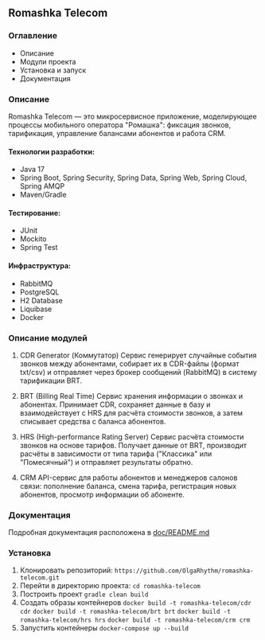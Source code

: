 ## Romashka Telecom

### Оглавление
- Описание
- Модули проекта
- Установка и запуск
- Документация

### Описание
Romashka Telecom — это микросервисное приложение, моделирующее процессы мобильного оператора "Ромашка": фиксация звонков, тарификация, управление балансами абонентов и работа CRM.
#### Технологии разработки:
- Java 17
- Spring Boot, Spring Security, Spring Data, Spring Web, Spring Cloud, Spring AMQP
- Maven/Gradle
#### Тестирование:
- JUnit
- Mockito
- Spring Test
#### Инфраструктура:
- RabbitMQ
- PostgreSQL
- H2 Database
- Liquibase
- Docker

### Описание модулей

1. CDR Generator (Коммутатор)
Сервис генерирует случайные события звонков между абонентами, собирает их в CDR-файлы (формат txt/csv) и отправляет через брокер сообщений (RabbitMQ) в систему тарификации BRT.

2. BRT (Billing Real Time)
Сервис хранения информации о звонках и абонентах. Принимает CDR, сохраняет данные в базу и взаимодействует с HRS для расчёта стоимости звонков, а затем списывает средства с баланса абонентов.

3. HRS (High-performance Rating Server)
Сервис расчёта стоимости звонков на основе тарифов. Получает данные от BRT, производит расчёты в зависимости от типа тарифа ("Классика" или "Помесячный") и отправляет результаты обратно.

4. CRM
API-сервис для работы абонентов и менеджеров салонов связи: пополнение баланса, смена тарифа, регистрация новых абонентов, просмотр информации об абоненте.

### Документация

Подробная документация расположена в [doc/README.md](./doc/README.md)

### Установка 

1. Клонировать репозиторий:
`https://github.com/OlgaRhythm/romashka-telecom.git`
2. Перейти в директорию проекта:
`cd romashka-telecom`
3. Построить проект
`gradle clean build`
4. Создать образы контейнеров
`docker build -t romashka-telecom/cdr cdr`
`docker build -t romashka-telecom/brt brt`
`docker build -t romashka-telecom/hrs hrs`
`docker build -t romashka-telecom/crm crm`
5. Запустить контейнеры
`docker-compose up --build`
